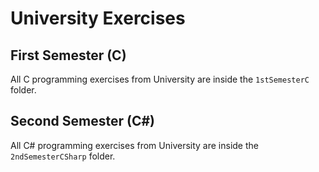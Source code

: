 # University Exercises

## First Semester (C)
All C programming exercises from University are inside the `1stSemesterC` folder.

## Second Semester (C#)
All C# programming exercises from University are inside the `2ndSemesterCSharp` folder.

